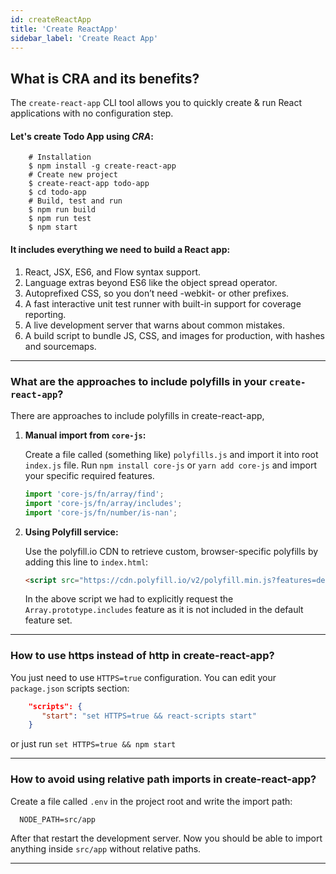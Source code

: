 ```yaml
---
id: createReactApp
title: 'Create ReactApp'
sidebar_label: 'Create React App'
---
```


## What is CRA and its benefits?

The `create-react-app` CLI tool allows you to quickly create & run React applications with no configuration step.

#### Let's create Todo App using _CRA_:

```shell
    # Installation
    $ npm install -g create-react-app
    # Create new project
    $ create-react-app todo-app
    $ cd todo-app
    # Build, test and run
    $ npm run build
    $ npm run test
    $ npm start
```

#### It includes everything we need to build a React app:

1. React, JSX, ES6, and Flow syntax support.
2. Language extras beyond ES6 like the object spread operator.
3. Autoprefixed CSS, so you don’t need -webkit- or other prefixes.
4. A fast interactive unit test runner with built-in support for coverage reporting.
5. A live development server that warns about common mistakes.
6. A build script to bundle JS, CSS, and images for production, with hashes and sourcemaps.

---

### What are the approaches to include polyfills in your `create-react-app`?

There are approaches to include polyfills in create-react-app,

1. **Manual import from `core-js`:**

   Create a file called (something like) `polyfills.js` and import it into root `index.js` file. Run `npm install core-js` or `yarn add core-js` and import your specific required features.

   ```javascript
   import 'core-js/fn/array/find';
   import 'core-js/fn/array/includes';
   import 'core-js/fn/number/is-nan';
   ```

2. **Using Polyfill service:**

   Use the polyfill.io CDN to retrieve custom, browser-specific polyfills by adding this line to `index.html`:

   ```html
   <script src="https://cdn.polyfill.io/v2/polyfill.min.js?features=default,Array.prototype.includes"></script>
   ```

   In the above script we had to explicitly request the `Array.prototype.includes` feature as it is not included in the default feature set.

---

### How to use https instead of http in create-react-app?

You just need to use `HTTPS=true` configuration. You can edit your `package.json` scripts section:

```json
    "scripts": {
       "start": "set HTTPS=true && react-scripts start"
    }
```

or just run `set HTTPS=true && npm start`

---

### How to avoid using relative path imports in create-react-app?

Create a file called `.env` in the project root and write the import path:

```shell
  NODE_PATH=src/app
```

After that restart the development server. Now you should be able to import anything inside `src/app` without relative paths.

---
